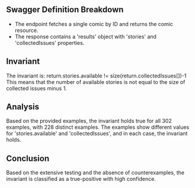 ## Swagger Definition Breakdown
- The endpoint fetches a single comic by ID and returns the comic resource.
- The response contains a 'results' object with 'stories' and 'collectedIssues' properties.

## Invariant
The invariant is: return.stories.available != size(return.collectedIssues[])-1
This means that the number of available stories is not equal to the size of collected issues minus 1.

## Analysis
Based on the provided examples, the invariant holds true for all 302 examples, with 228 distinct examples. The examples show different values for 'stories.available' and 'collectedIssues', and in each case, the invariant holds.

## Conclusion
Based on the extensive testing and the absence of counterexamples, the invariant is classified as a true-positive with high confidence.
